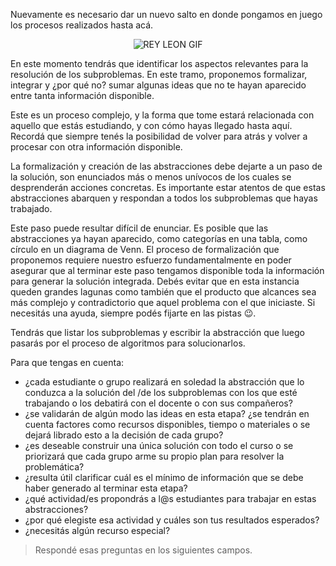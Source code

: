 Nuevamente es necesario dar un nuevo salto en donde pongamos en juego los procesos realizados hasta acá.

<div align="center">
<img src="https://user-images.githubusercontent.com/1039278/47478167-01b3e800-d7ff-11e8-9baf-e4bfe300a08c.gif" alt="REY LEON GIF" width="auto" height="auto">
</div>

En este momento tendrás que identificar los aspectos relevantes para la resolución de los subproblemas. En este tramo, proponemos formalizar, integrar y ¿por qué no? sumar algunas ideas que no te hayan aparecido entre tanta información disponible.
 
Este es un proceso complejo, y la forma que tome estará relacionada con aquello que estás estudiando, y con cómo hayas llegado hasta aquí. Recordá que siempre tenés la posibilidad de volver para atrás y volver a procesar con otra información disponible.

La formalización y creación de las abstracciones debe dejarte a un paso de la solución, son enunciados más o menos unívocos de los cuales se desprenderán acciones concretas. Es importante estar atentos de que estas abstracciones abarquen y respondan a todos los subproblemas que hayas trabajado. 

Este paso puede resultar difícil de enunciar. Es posible que las abstracciones ya hayan aparecido, como categorías en una tabla, como círculo en un diagrama de Venn. El proceso de formalización que proponemos requiere nuestro esfuerzo fundamentalmente en poder asegurar que al terminar este paso tengamos disponible toda la información para generar la solución integrada. Debés evitar que en esta instancia queden grandes lagunas como también que el producto que alcances sea más complejo y contradictorio que aquel problema con el que iniciaste. 
Si necesitás una ayuda, siempre podés fijarte en las pistas :wink:.

Tendrás que listar los subproblemas y escribir la abstracción que luego pasarás por el proceso de algoritmos para solucionarlos.

Para que tengas en cuenta:

* ¿cada estudiante o grupo realizará en soledad la abstracción que lo conduzca a la solución del /de los subproblemas con los que esté trabajando o los debatirá con el docente o con sus compañeros? 
* ¿se validarán de algún modo las ideas en esta etapa? ¿se tendrán en cuenta factores como recursos disponibles, tiempo o materiales o se dejará librado esto a la decisión de cada grupo?
* ¿es deseable construir una única solución con todo el curso o se priorizará que cada grupo arme su propio plan para resolver la problemática?
* ¿resulta útil clarificar cuál es el mínimo de información que se debe haber generado al terminar esta etapa?
* ¿qué actividad/es propondrás a l@s estudiantes para trabajar en estas abstracciones?
* ¿por qué elegiste esa actividad y cuáles son tus resultados esperados?
* ¿necesitás algún recurso especial?

> Respondé esas preguntas en los siguientes campos.